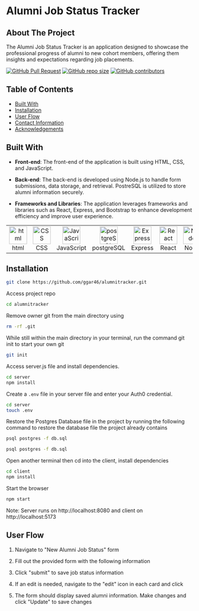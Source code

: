 #  Alumni Job Status Tracker

## About The Project

The Alumni Job Status Tracker is an application designed to showcase the professional progress of alumni to new cohort members, offering them insights and expectations regarding job placements.

[![GitHub Pull Request](https://img.shields.io/github/issues-pr-closed/ggar46/alumnitracker)](https://github.com/ggar46/alumnitracker/pulls)
[![GitHub repo size](https://img.shields.io/github/repo-size/ggar46/alumnitracker)](https://github.com/ggar46/alumnitracker/)
[![GitHub contributors](https://img.shields.io/github/contributors/ggar46/alumnitracker)](https://github.com/ggar46/alumnitracker/)

## Table of Contents

- [Built With](#Built-With)
- [Installation](#installation)
- [User Flow](#User-Flow)
- [Contact Information](#Contact-Information)
- [Acknowledgements](#acknowledgements)

## Built With 

- **Front-end**: The front-end of the application is built using HTML, CSS, and JavaScript.

- **Back-end**: The back-end is developed using Node.js to handle form submissions, data storage, and retrieval. PostreSQL is utilized to store alumni information securely.

- **Frameworks and Libraries**: The application leverages frameworks and libraries such as React, Express, and Bootstrap to enhance development efficiency and improve user experience.

<table align="center">
  <tr>
    <td align="center" width="96">
        <img src="https://user-images.githubusercontent.com/74997368/168923681-ece848fc-5700-430b-957f-e8de784e9847.png" width="48" height="48" alt="html" />
      <br>html
    </td>
    <td align="center" width="96">
        <img src="https://user-images.githubusercontent.com/74997368/168924521-589f95da-069a-496a-bcc1-ee6dd132ff12.png" width="48" height="48" alt="CSS" />
      <br>CSS
    </td>
    <td align="center" width="96">
        <img src="https://user-images.githubusercontent.com/74997368/168977094-6a5073a2-2f48-4f5a-ae0e-ed1421a678c6.png" width="48" height="48" alt="JavaScript" />
      <br>JavaScript
    </td>
    <td align="center" width="96">
        <img src="https://user-images.githubusercontent.com/74997368/168976819-15a1f4e0-29cf-4ac0-94a7-1f15eee374a1.png" width="48" height="48" alt="postgreSQL" />
      <br>postgreSQL
    </td>
    <td align="center" width="96">
        <img src="https://user-images.githubusercontent.com/74997368/168978951-5ac2af5e-c911-4e59-b493-683071cf1860.png" width="48" height="48" alt="Express" />
      <br>Express
    </td>
    <td align="center" width="96">
        <img src="https://user-images.githubusercontent.com/74997368/168979311-4a486cad-32c8-46f4-a5da-912fdc51b2d6.png" width="48" height="48" alt="React" />
      <br>React
    </td>
    <td align="center" width="96">
        <img src="https://user-images.githubusercontent.com/74997368/168979848-733f7090-0f78-401a-9ceb-4267231abef7.png" width="48" height="48" alt="Node" />
      <br>Node
    </td>
    <td align="center" width="96">
        <img src="https://user-images.githubusercontent.com/74997368/168980647-1690f9de-bf0e-4318-93cb-1b2ba3701ded.png" width="48" height="48" alt="Bootstrap" />
      <br>Bootstrap
    </td>
    <td align="center" width="96">
        <img src="https://pbs.twimg.com/profile_images/1337188620222906368/oNKK_fVe_400x400.jpg" width="48" height="48" alt="Render" />
      <br>Render
    </td>
  </tr>
</table>


## Installation

```bash
git clone https://github.com/ggar46/alumnitracker.git
```
Access project repo

```bash
cd alumnitracker
```
Remove owner git from the main directory using

```bash
rm -rf .git
```

While still within the main directory in your terminal, run the command git init to start your own git 

```bash
git init
```

Access server.js file and install dependencies.

```bash
cd server
npm install
```
Create a `.env` file in your server file and enter your Auth0 credential.

```bash
cd server
touch .env
```
Restore the Postgres Database file in the project by running the following command to restore the database file the project already contains

```bash
psql postgres -f db.sql
```

```bash
psql postgres -f db.sql
```

Open another terminal then cd into the client, install dependencies

```bash
cd client
npm install
```

Start the browser

```bash
npm start
```
Note:
Server runs on http://localhost:8080 and client on http://localhost:5173 


## User Flow

1. Navigate to "New Alumni Job Status" form

2. Fill out the provided form with the following information

3. Click "submit" to save job status information

4. If an edit is needed, navigate to the "edit" icon in each card and click

5. The form should display saved alumni information. Make changes and click "Update" to save changes



